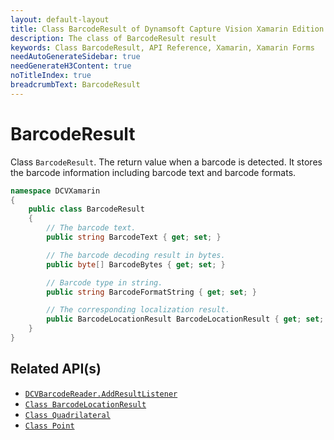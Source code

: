 ```yaml
---
layout: default-layout
title: Class BarcodeResult of Dynamsoft Capture Vision Xamarin Edition
description: The class of BarcodeResult result
keywords: Class BarcodeResult, API Reference, Xamarin, Xamarin Forms
needAutoGenerateSidebar: true
needGenerateH3Content: true
noTitleIndex: true
breadcrumbText: BarcodeResult
---
```


# BarcodeResult

Class `BarcodeResult`. The return value when a barcode is detected. It stores the barcode information including barcode text and barcode formats.

```c#
namespace DCVXamarin
{
    public class BarcodeResult
    {
        // The barcode text.
        public string BarcodeText { get; set; }

        // The barcode decoding result in bytes.
        public byte[] BarcodeBytes { get; set; }

        // Barcode type in string.
        public string BarcodeFormatString { get; set; }

        // The corresponding localization result.
        public BarcodeLocationResult BarcodeLocationResult { get; set; }
    }
}
```

## Related API(s)

- [`DCVBarcodeReader.AddResultListener`](barcode-reader.md#addresultlistener)
- [`Class BarcodeLocationResult`](class-barcode-location-result.md)
- [`Class Quadrilateral`](class-quadrilateral.md)
- [`Class Point`](class-point.md)
